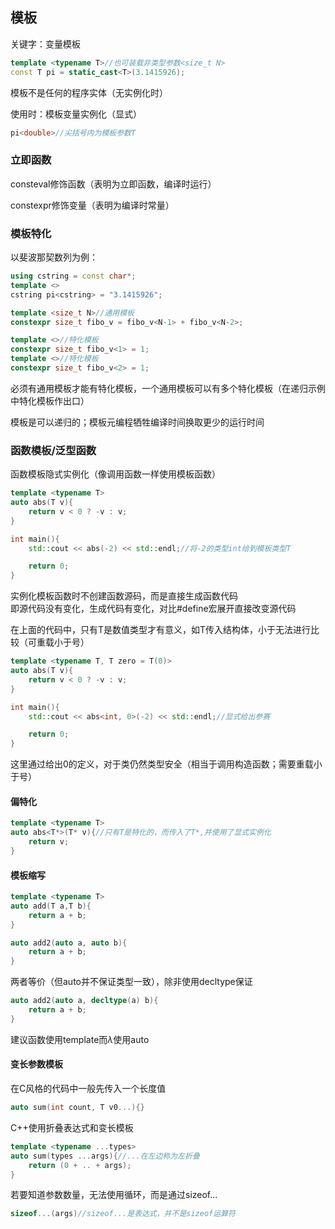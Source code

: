 ## 模板
关键字：变量模板
```c++
template <typename T>//也可装载非类型参数<size_t N>
const T pi = static_cast<T>(3.1415926);
```
模板不是任何的程序实体（无实例化时）

使用时：模板变量实例化（显式）
```c++
pi<double>//尖括号内为模板参数T
```
### 立即函数
consteval修饰函数（表明为立即函数，编译时运行）

constexpr修饰变量（表明为编译时常量）

### 模板特化
以斐波那契数列为例：
```c++
using cstring = const char*;
template <>
cstring pi<cstring> = "3.1415926";

template <size_t N>//通用模板
constexpr size_t fibo_v = fibo_v<N-1> + fibo_v<N-2>;

template <>//特化模板
constexpr size_t fibo_v<1> = 1;
template <>//特化模板
constexpr size_t fibo_v<2> = 1;
```
必须有通用模板才能有特化模板，一个通用模板可以有多个特化模板（在递归示例中特化模板作出口）

模板是可以递归的；模板元编程牺牲编译时间换取更少的运行时间
### 函数模板/泛型函数
函数模板隐式实例化（像调用函数一样使用模板函数）
```c++
template <typename T>
auto abs(T v){
    return v < 0 ? -v : v;
}

int main(){
    std::cout << abs(-2) << std::endl;//将-2的类型int给到模板类型T

    return 0;
}
```
实例化模板函数时不创建函数源码，而是直接生成函数代码<br>即源代码没有变化，生成代码有变化，对比#define宏展开直接改变源代码

在上面的代码中，只有T是数值类型才有意义，如T传入结构体，小于无法进行比较（可重载小于号）
```c++
template <typename T, T zero = T(0)>
auto abs(T v){
    return v < 0 ? -v : v;
}

int main(){
    std::cout << abs<int, 0>(-2) << std::endl;//显式给出参赛

    return 0;
}
```
这里通过给出0的定义，对于类仍然类型安全（相当于调用构造函数；需要重载小于号）

#### 偏特化
```c++
template <typename T>
auto abs<T*>(T* v){//只有T是特化的，而传入了T*,并使用了显式实例化
    return v;
}
```
#### 模板缩写
```c++
template <typename T>
auto add(T a,T b){
    return a + b;
}

auto add2(auto a, auto b){
    return a + b;
}

```
两者等价（但auto并不保证类型一致），除非使用decltype保证
```c++
auto add2(auto a, decltype(a) b){
    return a + b;
}
```
建议函数使用template而$\lambda$使用auto
#### 变长参数模板
在C风格的代码中一般先传入一个长度值
```c
auto sum(int count, T v0...){}
```
C++使用折叠表达式和变长模板
```c++
template <typename ...types>
auto sum(types ...args){//...在左边称为左折叠
    return (0 + .. + args);
}
```
若要知道参数数量，无法使用循环，而是通过sizeof...
```c++
sizeof...(args)//sizeof...是表达式，并不是sizeof运算符
```